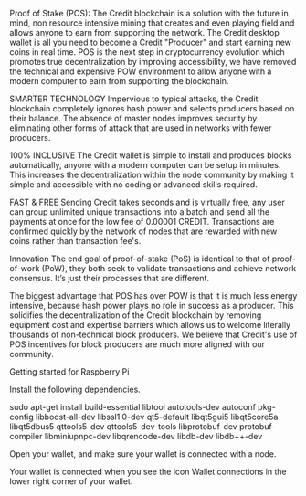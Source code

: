Proof of Stake (POS): The Credit blockchain is a solution with the future in mind, non resource intensive mining that creates and even playing field and allows anyone to earn from supporting the network. The Credit desktop wallet is all you need to become a Credit "Producer" and start earning new coins in real time. POS is the next step in cryptocurrency evolution which promotes true decentralization by improving accessibility, we have removed the technical and expensive POW environment to allow anyone with a modern computer to earn from supporting the blockchain.

SMARTER TECHNOLOGY Impervious to typical attacks, the Credit blockchain completely ignores hash power and selects producers based on their balance. The absence of master nodes improves security by eliminating other forms of attack that are used in networks with fewer producers.

100% INCLUSIVE The Credit wallet is simple to install and produces blocks automatically, anyone with a modern computer can be setup in minutes. This increases the decentralization within the node community by making it simple and accessible with no coding or advanced skills required.

FAST & FREE Sending Credit takes seconds and is virtually free, any user can group unlimited unique transactions into a batch and send all the payments at once for the low fee of 0.00001 CREDIT. Transactions are confirmed quickly by the network of nodes that are rewarded with new coins rather than transaction fee's.

Innovation The end goal of proof-of-stake (PoS) is identical to that of proof-of-work (PoW), they both seek to validate transactions and achieve network consensus. It’s just their processes that are different.

The biggest advantage that POS has over POW is that it is much less energy intensive, because hash power plays no role in success as a producer. This solidifies the decentralization of the Credit blockchain by removing equipment cost and expertise barriers which allows us to welcome literally thousands of non-technical block producers. We believe that Credit's use of POS incentives for block producers are much more aligned with our community.

Getting started for Raspberry Pi

Install the following dependencies.

sudo apt-get install build-essential libtool autotools-dev autoconf pkg-config libboost-all-dev libssl1.0-dev qt5-default libqt5gui5 libqt5core5a libqt5dbus5 qttools5-dev qttools5-dev-tools libprotobuf-dev protobuf-compiler libminiupnpc-dev libqrencode-dev libdb-dev libdb++-dev

Open your wallet, and make sure your wallet is connected with a node. 

Your wallet is connected when you see the icon Wallet connections in the lower right corner of your wallet.
